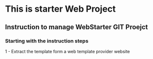 # This is starter Web Project

## Instruction to manage WebStarter GIT Proejct

### Starting with the instruction steps 

1 - Extract the template form a web template provider website
